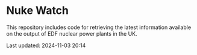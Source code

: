 # Nuke Watch

This repository includes code for retrieving the latest information available on the output of EDF nuclear power plants in the UK.

Last updated: 2024-11-03 20:14